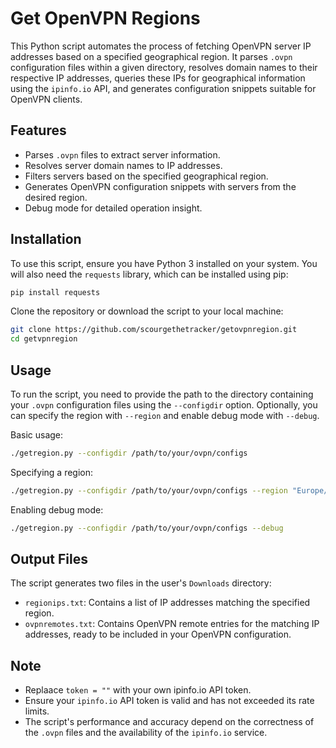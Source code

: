 # Get OpenVPN Regions

This Python script automates the process of fetching OpenVPN server IP addresses based on a specified geographical region. It parses `.ovpn` configuration files within a given directory, resolves domain names to their respective IP addresses, queries these IPs for geographical information using the `ipinfo.io` API, and generates configuration snippets suitable for OpenVPN clients.

## Features

- Parses `.ovpn` files to extract server information.
- Resolves server domain names to IP addresses.
- Filters servers based on the specified geographical region.
- Generates OpenVPN configuration snippets with servers from the desired region.
- Debug mode for detailed operation insight.

## Installation

To use this script, ensure you have Python 3 installed on your system. You will also need the `requests` library, which can be installed using pip:

```bash
pip install requests
```

Clone the repository or download the script to your local machine:

```bash
git clone https://github.com/scourgethetracker/getovpnregion.git
cd getvpnregion
```

## Usage

To run the script, you need to provide the path to the directory containing your `.ovpn` configuration files using the `--configdir` option. Optionally, you can specify the region with `--region` and enable debug mode with `--debug`.

Basic usage:

```bash
./getregion.py --configdir /path/to/your/ovpn/configs
```

Specifying a region:

```bash
./getregion.py --configdir /path/to/your/ovpn/configs --region "Europe/London"
```

Enabling debug mode:

```bash
./getregion.py --configdir /path/to/your/ovpn/configs --debug
```

## Output Files

The script generates two files in the user's `Downloads` directory:

- `regionips.txt`: Contains a list of IP addresses matching the specified region.
- `ovpnremotes.txt`: Contains OpenVPN remote entries for the matching IP addresses, ready to be included in your OpenVPN configuration.

## Note
- Replaace `token = ""` with your own ipinfo.io API token. 
- Ensure your `ipinfo.io` API token is valid and has not exceeded its rate limits.
- The script's performance and accuracy depend on the correctness of the `.ovpn` files and the availability of the `ipinfo.io` service.

